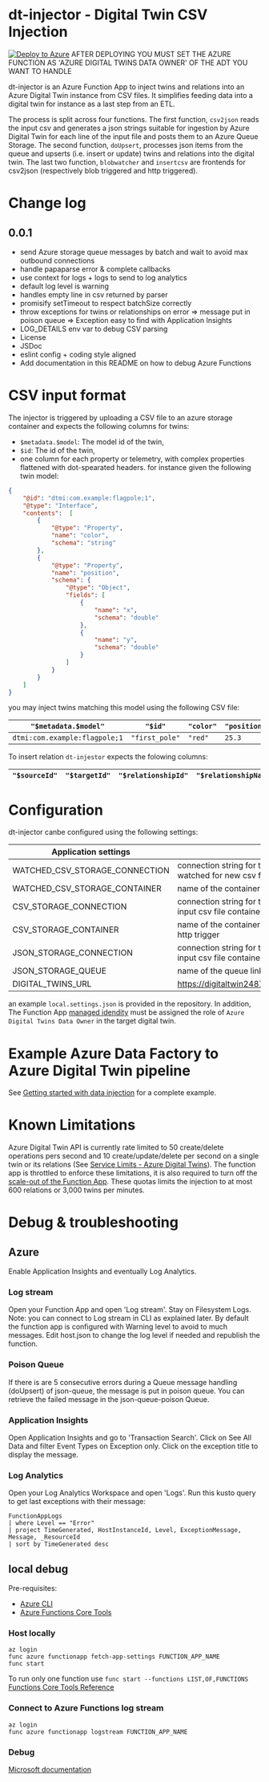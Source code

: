 # dt-injector - Digital Twin CSV Injection

[![Deploy to Azure](https://aka.ms/deploytoazurebutton)](https://portal.azure.com/#create/Microsoft.Template/uri/https%3A%2F%2Fraw.githubusercontent.com%2FCosmo-Tech%2Fazure-digital-twin-injector%2Fmain%2Fdeploy%2Fazuredeploy.json)
AFTER DEPLOYING YOU MUST SET THE AZURE FUNCTION AS 'AZURE DIGITAL TWINS DATA OWNER' OF THE ADT YOU WANT TO HANDLE

dt-injector is an Azure Function App to inject twins and relations into an
Azure Digital Twin instance from CSV files. It simplifies feeding data into a
digital twin for instance as a last step from an ETL.

The process is split across four functions. The first function, `csv2json`
reads the input csv and generates a json strings suitable for ingestion by
Azure Digital Twin for each line of the input file and posts them to an Azure
Queue Storage. The second function, `doUpsert`, processes json items from the
queue and upserts (i.e. insert or update) twins and relations into the
digital twin. The last two function, `blobwatcher` and `insertcsv` are
frontends for csv2json (respectively blob triggered and http triggered).

# Change log
## 0.0.1
* send Azure storage queue messages by batch and wait to avoid max outbound connections
* handle papaparse error & complete callbacks
* use context for logs + logs to send to log analytics
* default log level is warning
* handles empty line in csv returned by parser
* promisify setTimeout to respect batchSize correctly
* throw exceptions for twins or relationships on error
  => message put in poison queue
  => Exception easy to find with Application Insights
* LOG_DETAILS env var to debug CSV parsing
* License
* JSDoc
* eslint config + coding style aligned
* Add documentation in this README on how to debug Azure Functions

# CSV input format

The injector is triggered by uploading a CSV file to an azure storage
container and expects the following columns for twins:
 - `$metadata.$model`: The model id of the twin,
 - `$id`: The id of the twin,
 - one column for each property or telemetry, with complex properties
   flattened with dot-spearated headers.
for instance given the following twin model:
```json
{
    "@id": "dtmi:com.example:flagpole;1",
    "@type": "Interface",
    "contents":  [
        {
            "@type": "Property",
            "name": "color",
            "schema": "string"
        },
        {
            "@type": "Property",
            "name": "position",
            "schema": {
                "@type": "Object",
                "fields": [
                    {
                        "name": "x",
                        "schema": "double"
                    },
                    {
                        "name": "y",
                        "schema": "double"
                    }
                ]
            }
        }
    ]
}
```

you may inject twins matching this model using the following CSV file:

| `"$metadata.$model"`          | `"$id"`        | `"color"` | `"position.x"` | `"position.y"` |
| ----------------------------- | -------------- | --------- | -------------- | -------------- |
| `dtmi:com.example:flagpole;1` | `"first_pole"` | `"red"`   | `25.3`         | `42.0`         |

To insert relation `dt-injestor` expects the folowing columns:

| `"$sourceId"` | `"$targetId"` | `"$relationshipId"` | `"$relationshipName"` | `"property1"` | `"property..."` |
| ------------- | ------------- | ------------------- | --------------------- | ------------- | --------------- |

# Configuration

dt-injector canbe configured using the following settings:

| **Application settings**       |                                                                                                     |
| ------------------------------ | --------------------------------------------------------------------------------------------------- |
| WATCHED_CSV_STORAGE_CONNECTION | connection string for the storage account being watched for new csv files                           |
| WATCHED_CSV_STORAGE_CONTAINER  | name of the container to monitor for new csv                                                        |
| CSV_STORAGE_CONNECTION         | connection string for the storage account hosting the input csv file container for the http trigger |
| CSV_STORAGE_CONTAINER          | name of the container where new csv are read by the http trigger                                    |
| JSON_STORAGE_CONNECTION        | connection string for the storage account hosting the input csv file container                      |
| JSON_STORAGE_QUEUE             | name of the queue linking the two functions                                                         |
| DIGITAL_TWINS_URL               | https://digitaltwin24876.api.weu.digitaltwins.azure.net                                             |


an example `local.settings.json` is provided in the repository. In addition,
The Function App [managed
idendity](https://docs.microsoft.com/en-us/azure/app-service/overview-managed-identity?tabs=javascript)
must be assigned the role of `Azure Digital Twins Data Owner` in the target
digital twin.

# Example Azure Data Factory to Azure Digital Twin pipeline

See [Getting started with data injection](https://github.com/Cosmo-Tech/getting-started-with-data-injection) for a complete example.

# Known Limitations

Azure Digital Twin API is currently rate limited to 50 create/delete
operations pers second and 10 create/update/delete per second on a single
twin or its relations (See [Service Limits - Azure Digital
Twins](https://docs.microsoft.com/en-us/azure/digital-twins/reference-service-limits)).
The function app is throttled to enforce these limitations, it is also
required to turn off the [scale-out of the Function
App](https://docs.microsoft.com/en-us/azure/azure-functions/functions-scale).
These quotas limits the injection to at most 600 relations or 3,000 twins per minutes.

# Debug & troubleshooting
## Azure
Enable Application Insights and eventually Log Analytics.
### Log stream
Open your Function App and open 'Log stream'.
Stay on Filesystem Logs.
Note: you can connect to Log stream in CLI as explained later.
By default the function app is configured with Warning level to avoid to much messages.
Edit host.json to change the log level if needed and republish the function.
### Poison Queue
If there is are 5 consecutive errors during a Queue message handling (doUpsert) of json-queue, the message is put in poison queue.
You can retrieve the failed message in the json-queue-poison Queue.
### Application Insights
Open Application Insights and go to 'Transaction Search'.
Click on See All Data and filter Event Types on Exception only.
Click on the exception title to display the message.
### Log Analytics
Open your Log Analytics Workspace and open 'Logs'.
Run this kusto query to get last exceptions with their message:
``` kusto
FunctionAppLogs
| where Level == "Error"
| project TimeGenerated, HostInstanceId, Level, ExceptionMessage, Message, _ResourceId
| sort by TimeGenerated desc
```
## local debug
Pre-requisites:
* [Azure CLI](https://docs.microsoft.com/en-us/cli/azure/install-azure-cli)
* [Azure Functions Core Tools](https://docs.microsoft.com/en-us/azure/azure-functions/functions-run-local?tabs=linux%2Ccsharp%2Cportal%2Cbash%2Ckeda)
### Host locally
``` batch
az login
func azure functionapp fetch-app-settings FUNCTION_APP_NAME
func start
```
To run only one function use `func start --functions LIST,OF,FUNCTIONS`
[Functions Core Tools Reference](https://docs.microsoft.com/en-us/azure/azure-functions/functions-core-tools-reference?tabs=v2)
### Connect to Azure Functions log stream
``` batch
az login
func azure functionapp logstream FUNCTION_APP_NAME
```
### Debug
[Microsoft documentation](https://docs.microsoft.com/en-us/azure/azure-functions/functions-reference-node?tabs=v2#local-debugging)
